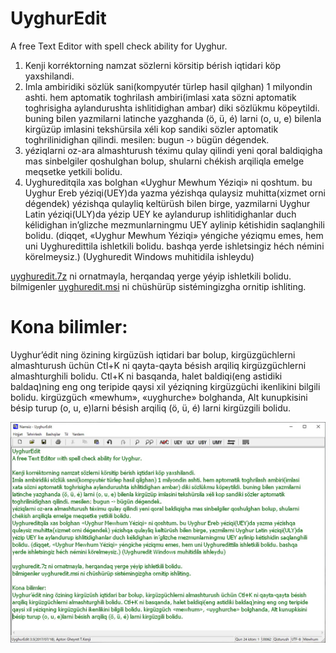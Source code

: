 # UyghurEdit
A free Text Editor with spell check ability for Uyghur.

1. Kenji korréktorning namzat sözlerni körsitip bérish iqtidari köp yaxshilandi.
2. Imla ambiridiki sözlük sani(kompyutér türlep hasil qilghan) 1 milyondin ashti. hem aptomatik toghrilash ambiri(imlasi xata sözni aptomatik toghrisigha aylandurushta ishlitidighan ambar) diki sözlükmu köpeytildi. buning bilen yazmilarni latinche yazghanda (ö, ü, é) larni (o, u, e) bilenla kirgüzüp imlasini tekshürsila xéli kop sandiki sözler aptomatik toghrilinidighan qilindi. mesilen: bugun -› bügün dégendek.
3. yéziqlarni oz-ara almashturush téximu qulay qilindi yeni qoral baldiqigha mas sinbelgiler qoshulghan bolup, shularni chékish arqiliqla emelge meqsetke yetkili bolidu.
4. Uyghureditqila xas bolghan «Uyghur Mewhum Yéziqi» ni qoshtum. bu Uyghur Ereb yéziqi(UEY)da yazma yézishqa qulaysiz muhitta(xizmet orni dégendek) yézishqa qulayliq keltürüsh bilen birge, yazmilarni Uyghur Latin yéziqi(ULY)da yézip UEY ke aylandurup ishlitidighanlar duch kélidighan in’glizche mezmunlarningmu UEY aylinip kétishidin saqlanghili bolidu. (diqqet, «Uyghur Mewhum Yéziqi» yéngiche yéziqmu emes, hem uni Uyghuredittila ishletkili bolidu. bashqa yerde ishletsingiz héch némini körelmeysiz.)
(Uyghuredit Windows muhitidila ishleydu)<br>

[uyghuredit.7z](https://github.com/gheyret/uyghuredit/releases/download/v3.5/uyghuredit.7z) ni ornatmayla, herqandaq yerge yéyip ishletkili bolidu. <br>
bilmigenler [uyghuredit.msi](https://github.com/gheyret/uyghuredit/releases/download/v3.5/uyghuredit.msi) ni chüshürüp sistémingizgha ornitip ishliting.<br>

# Kona bilimler: 
Uyghur’édit ning özining kirgüzüsh iqtidari bar bolup, kirgüzgüchlerni almashturush üchün Ctl+K ni qayta-qayta bésish arqiliq kirgüzgüchlerni almashturghili bolidu. Ctl+K ni basqanda, halet baldiqi(eng astidiki baldaq)ning eng ong teripide qaysi xil yéziqning kirgüzgüchi ikenlikini bilgili bolidu.
kirgüzgüch «mewhum», «uyghurche» bolghanda, Alt kunupkisini bésip turup (o, u, e)larni bésish arqiliq (ö, ü, é) larni kirgüzgili bolidu.

<p>
  <img src="./ekran.jpg">
</p>
